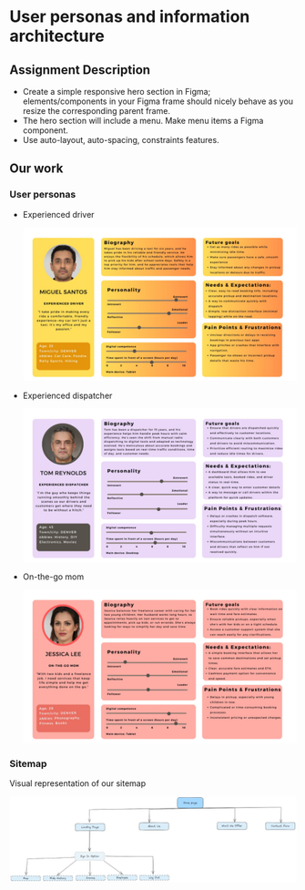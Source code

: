 # User personas and information architecture

## **Assignment Description**

- Create a simple responsive hero section in Figma; elements/components in your Figma frame should nicely behave as you resize the corresponding parent frame.
- The hero section will include a menu. Make menu items a Figma component.
- Use auto-layout, auto-spacing, constraints features.

## Our work

### User personas

- Experienced driver
    
    ![ExperiencedDriver.jpg](ExperiencedDriver.jpg)
    

- Experienced dispatcher
    
    ![ExperiencedDispatcher.jpg](ExperiencedDispatcher.jpg)
    

- On-the-go mom
    
    ![OnTheGoMom.jpg](OnTheGoMom.jpg)
    

### Sitemap

Visual representation of our sitemap

![Sitemap.jpg](Sitemap.jpg)